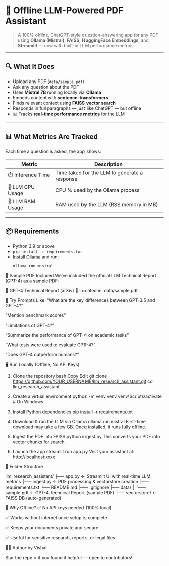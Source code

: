 # 🧠 Offline LLM-Powered PDF Assistant

> A 100% offline, ChatGPT-style question-answering app for any PDF using **Ollama (Mistral)**, **FAISS**, **HuggingFace Embeddings**, and **Streamlit** — now with built-in LLM performance metrics.

---

## 🔍 What It Does

- Upload any PDF (`data/sample.pdf`)
- Ask any question about the PDF
- Uses **Mistral 7B** running locally via **Ollama**
- Embeds content with **sentence-transformers**
- Finds relevant context using **FAISS vector search**
- Responds in full paragraphs — just like ChatGPT — but offline
- 📊 Tracks **real-time performance metrics** for the LLM

---

## 📊 What Metrics Are Tracked

Each time a question is asked, the app shows:

| Metric             | Description                                  |
|--------------------|----------------------------------------------|
| ⏱️ Inference Time  | Time taken for the LLM to generate a response |
| 🧠 LLM CPU Usage   | CPU % used by the Ollama process              |
| 💾 LLM RAM Usage   | RAM used by the LLM (RSS memory in MB)        |

---

## 📦 Requirements

- Python 3.9 or above
- `pip install -r requirements.txt`
- [Install Ollama](https://ollama.com/download) and run:
  ```bash
  ollama run mistral

📄 Sample PDF Included
We’ve included the official LLM Technical Report (GPT-4) as a sample PDF:

📘 GPT-4 Technical Report (arXiv)
📁 Located in: data/sample.pdf

🤖 Try Prompts Like:
“What are the key differences between GPT-3.5 and GPT-4?”

“Mention benchmark scores”

“Limitations of GPT-4?”

“Summarize the performance of GPT-4 on academic tasks”

“What tests were used to evaluate GPT-4?”

“Does GPT-4 outperform humans?”

🖥️ Run Locally (Offline, No API Keys)
1. Clone the repository
bash
Copy
Edit
git clone https://github.com/YOUR_USERNAME/llm_research_assistant.git
cd llm_research_assistant

2. Create a virtual environment
python -m venv venv
venv\Scripts\activate  # On Windows

3. Install Python dependencies
pip install -r requirements.txt

4. Download & run the LLM via Ollama
ollama run mistral
First-time download may take a few GB. Once installed, it runs fully offline.

5. Ingest the PDF into FAISS
python ingest.py
This converts your PDF into vector chunks for search.

6. Launch the app
streamlit run app.py
Visit your assistant at: http://localhost:xxxx

📁 Folder Structure

llm_research_assistant/
├── app.py                ← Streamlit UI with real-time LLM metrics
├── ingest.py             ← PDF processing & vectorstore creation
├── requirements.txt
├── README.md
├── .gitignore
├── data/
│   └── sample.pdf        ← GPT-4 Technical Report (sample PDF)
├── vectorstore/          ← FAISS DB (auto-generated)

🔐 Why Offline?
✅ No API keys needed (100% local)

✅ Works without internet once setup is complete

✅ Keeps your documents private and secure

✅ Useful for sensitive research, reports, or legal files

👨‍💻 Author
by Vishal

Star the repo ⭐ if you found it helpful — open to contributors!

